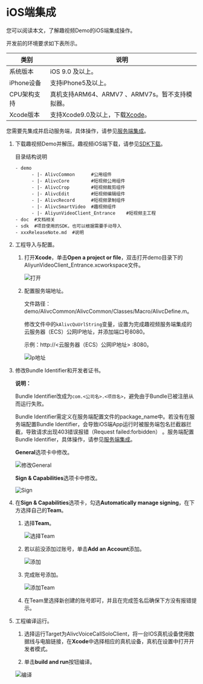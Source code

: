 # iOS端集成

您可以阅读本文，了解趣视频Demo的iOS端集成操作。

开发前的环境要求如下表所示。

|类别|说明|
|--|--|
|系统版本|iOS 9.0 及以上。|
|iPhone设备|支持iPhone5及以上。|
|CPU架构支持|真机支持ARM64、ARMV7 、ARMV7s。暂不支持模拟器。|
|Xcode版本|支持Xcode9.0及以上，下载[Xcode](https://apps.apple.com/cn/app/xcode/id497799835?mt=12)。|

您需要先集成并启动服务端，具体操作，请参见[服务端集成](/intl.zh-CN/趣视频解决方案/AppServer后台源码集成说明.md)。

1.  下载趣视频Demo并解压。趣视频iOS端下载，请参见[SDK下载](/intl.zh-CN/SDK下载/SDK下载.md)。

    目录结构说明

    ```
    - demo  
          - |- AlivcCommon      #公用组件
          - |- AlivcCore        #短视频公用组件
          - |- AlivcCrop        #短视频裁剪组件
          - |- AlivcEdit        #短视频编辑组件
          - |- AlivcRecord      #短视频录制组件
          - |- AlivcSmartVideo  #趣视频组件
          - |- AliyunVideoClient_Entrance    #短视频主工程
    - doc  #文档相关
    - sdk  #项目使用的SDK，也可以根据需要手动导入
    - xxxReleaseNote.md  #说明
    ```

2.  工程导入与配置。

    1.  打开**Xcode**，单击**Open a project or file**，双击打开demo目录下的AliyunVideoClient\_Entrance.xcworkspace文件。

        ![打开](https://static-aliyun-doc.oss-accelerate.aliyuncs.com/assets/img/zh-CN/7818266061/p186080.png)

    2.  配置服务端地址。

        文件路径：demo/AlivcCommon/AlivcCommon/Classes/Macro/AlivcDefine.m。

        修改文件中的`kAlivcQuUrlString`变量，设置为完成趣视频服务端集成的云服务器（ECS）公网IP地址，并添加端口号8080。

        示例：http://<云服务器（ECS）公网IP地址\> :8080。

        ![Ip地址](https://static-aliyun-doc.oss-accelerate.aliyuncs.com/assets/img/zh-CN/8818266061/p186081.png)

3.  修改Bundle Identifier和开发者证书。

    **说明：**

    Bundle Identifier改成为`com.<公司名>.<项目名>`，避免由于Bundle已被注册从而运行失败。

    Bundle Identifier需定义在服务端配置文件的package\_name中。若没有在服务端配置Bundle Identifier，会导致iOS端App运行时被服务端包名拦截器拦截，导致请求出现403错误报错（Request failed:forbidden） 。服务端配置Bundle Identifier，具体操作，请参见[服务端集成](/intl.zh-CN/趣视频解决方案/AppServer后台源码集成说明.md)。

    **General**选项卡中修改。

    ![修改General](https://static-aliyun-doc.oss-accelerate.aliyuncs.com/assets/img/zh-CN/8818266061/p186082.png)

    **Sign & Capabilities**选项卡中修改。

    ![Sign](https://static-aliyun-doc.oss-accelerate.aliyuncs.com/assets/img/zh-CN/8818266061/p186083.png)

4.  在**Sign & Capabilities**选项卡，勾选**Automatically manage signing**，在下方选择自己的**Team**。

    1.  选择**Team**。

        ![选择Team](https://static-aliyun-doc.oss-accelerate.aliyuncs.com/assets/img/zh-CN/2457036061/p184852.png)

    2.  若以前没添加过账号，单击**Add an Account**添加。

        ![添加](https://static-aliyun-doc.oss-accelerate.aliyuncs.com/assets/img/zh-CN/2457036061/p184855.png)

    3.  完成账号添加。

        ![添加Team](https://static-aliyun-doc.oss-accelerate.aliyuncs.com/assets/img/zh-CN/3457036061/p184858.png)

    4.  在Team里选择新创建的账号即可，并且在完成签名后确保下方没有报错提示。

5.  工程编译运行。

    1.  选择运行Target为AlivcVoiceCallSoloClient，将一台IOS真机设备使用数据线与电脑链接，在**Xcode**中选择相应的真机设备，真机在设置中打开开发者模式。

    2.  单击**build and run**按钮编译。

    ![编译](https://static-aliyun-doc.oss-accelerate.aliyuncs.com/assets/img/zh-CN/9818266061/p186084.png)


